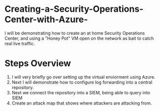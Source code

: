 # Creating-a-Security-Operations-Center-with-Azure-
I will be demonstrating how to create an at home Security Operations Center, and using a "Honey Pot" VM open on the network as bait to catch real live traffic.  



# Steps Overview 
1. I will very briefly go over setting up the virtual enviorment using Azure.
2. Next I will demonstrate how to configure log forwarding into a central repository.
3. Next we connect the repository into a SIEM, being able to query into SIEM
4. Create an attack map that shows where attackers are attacking from. 
